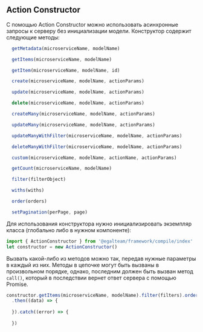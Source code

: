 ## Action Constructor

С помощью Action Constructor можно использовать асинхронные запросы к серверу без инициализации модели.
Конструктор содержит следующие методы:

```javascript
  getMetadata(microserviceName, modelName)

  getItems(microserviceName, modelName)

  getItem(microserviceName, modelName, id)

  create(microserviceName, modelName, actionParams)

  update(microserviceName, modelName, actionParams)

  delete(microserviceName, modelName, actionParams)

  createMany(microserviceName, modelName, actionParams)

  updateMany(microserviceName, modelName, actionParams)

  updateManyWithFilter(microserviceName, modelName, actionParams)

  deleteManyWithFilter(microserviceName, modelName, actionParams)

  custom(microserviceName, modelName, actionName, actionParams)

  getCount(microserviceName, modelName)

  filter(filterObject)

  withs(withs)

  order(orders)

  setPagination(perPage, page)

```

Для использования конструктора нужно инициализировать экземпляр класса (глобально либо в нужном компоненте):
```javascript
import { ActionConstructor } from '@egalteam/framework/compile/index'
let constructor = new ActionConstructor()
```

Вызвать какой-либо из методов можно так, передав нужные параметры в каждый из них.
Методы в цепочке могут быть вызваны в произвольном порядке, однако, последним должен быть вызван метод `call()`,
который в последствии вернет ответ сервера с помощью Promise.

```javascript
constructor.getItems(microserviceName, modelName).filter(filters).order(orders).withs(withs).call()
  .then((data) => {
    
  }).catch((error) => {
    
  })
```